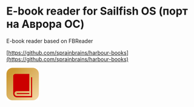E-book reader for Sailfish OS (порт на Аврора ОС)
===================

E-book reader based on FBReader

[https://github.com/sprainbrains/harbour-books](https://github.com/sprainbrains/harbour-books)

![picture](../assets/images/open-source/harbour-books.png)